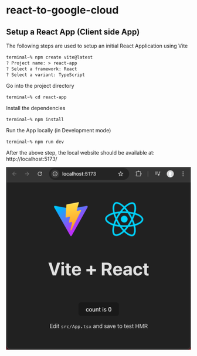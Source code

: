 # react-to-google-cloud

## Setup a React App (Client side App)

The following steps are used to setup an initial React Application using Vite

```console
terminal~% npm create vite@latest
? Project name: > react-app
? Select a framework: React
? Select a variant: TypeScript
```

Go into the project directory

```console
terminal~% cd react-app
```

Install the dependencies

```console
terminal~% npm install
```

Run the App locally (in Development mode)

```
terminal~% npm run dev
```

After the above step, the local website should be available at: \
  http://localhost:5173/

![Browser View 1](./screenshots/browser1.png "Browser View 1")

